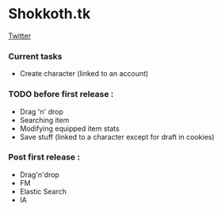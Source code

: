 # Shokkoth.tk
[Twitter](https://twitter.com/shokkoth)


### Current tasks
- Create character (linked to an account)


### TODO before first release : 
- Drag 'n' drop
- Searching item
- Modifying equipped item stats
- Save stuff (linked to a character except for draft in cookies)


### Post first release :
- Drag'n'drop
- FM
- Elastic Search
- IA
